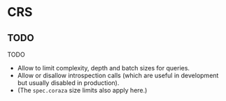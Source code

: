 # CRS

## TODO

TODO

* Allow to limit complexity, depth and batch sizes for queries.
* Allow or disallow introspection calls (which are useful in development but usually disabled in production).
* (The `spec.coraza` size limits also apply here.)

